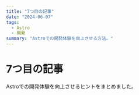 ```yaml
---
title: "7つ目の記事"
date: "2024-06-07"
tags:
  - Astro
  - 開発
summary: "Astroでの開発体験を向上させる方法。"
---
```


# 7つ目の記事

Astroでの開発体験を向上させるヒントをまとめました。 